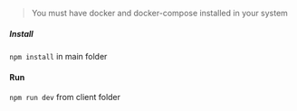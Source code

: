 > You must have docker and docker-compose installed in your system

##### Install
 `npm install` in main folder

 #### Run
 `npm run dev` from client folder

